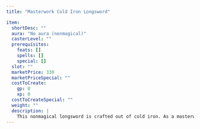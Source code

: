 ```yaml
---
title: "Masterwork Cold Iron Longsword"

item:
  shortDesc: ""
  aura: "No aura (nonmagical)"
  casterLevel: ""
  prerequisites:
    feats: []
    spells: []
    special: []
  slot: ""
  marketPrice: 330
  marketPriceSpecial: ""
  costToCreate:
    gp: 0
    xp: 0
  costToCreateSpecial: ""
  weight: ""
  description: |
    This nonmagical longsword is crafted out of cold iron. As a masterwork weapon, it has a +1 enhancement bonus on attack rolls.
---
```

